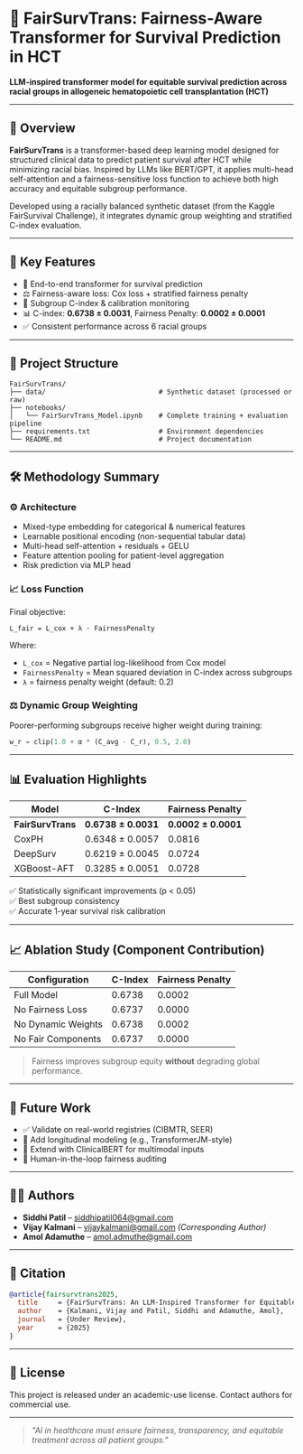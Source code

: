 # 🧬 FairSurvTrans: Fairness-Aware Transformer for Survival Prediction in HCT

**LLM-inspired transformer model for equitable survival prediction across racial groups in allogeneic hematopoietic cell transplantation (HCT)**

---

## 📌 Overview

**FairSurvTrans** is a transformer-based deep learning model designed for structured clinical data to predict patient survival after HCT while minimizing racial bias. Inspired by LLMs like BERT/GPT, it applies multi-head self-attention and a fairness-sensitive loss function to achieve both high accuracy and equitable subgroup performance.

Developed using a racially balanced synthetic dataset (from the Kaggle FairSurvival Challenge), it integrates dynamic group weighting and stratified C-index evaluation.

---

## 🎯 Key Features

- 🔁 End-to-end transformer for survival prediction
- ⚖️ Fairness-aware loss: Cox loss + stratified fairness penalty
- 🧪 Subgroup C-index & calibration monitoring
- 📊 C-index: **0.6738 ± 0.0031**, Fairness Penalty: **0.0002 ± 0.0001**
- ✅ Consistent performance across 6 racial groups

---

## 📂 Project Structure

```
FairSurvTrans/
├── data/                            # Synthetic dataset (processed or raw)
├── notebooks/
│   └── FairSurvTrans_Model.ipynb    # Complete training + evaluation pipeline
├── requirements.txt                 # Environment dependencies
└── README.md                        # Project documentation
```


---

## 🛠️ Methodology Summary

### ⚙️ Architecture

- Mixed-type embedding for categorical & numerical features
- Learnable positional encoding (non-sequential tabular data)
- Multi-head self-attention + residuals + GELU
- Feature attention pooling for patient-level aggregation
- Risk prediction via MLP head

### 📈 Loss Function

Final objective:
```
L_fair = L_cox + λ · FairnessPenalty
```
Where:
- `L_cox` = Negative partial log-likelihood from Cox model  
- `FairnessPenalty` = Mean squared deviation in C-index across subgroups  
- `λ` = fairness penalty weight (default: 0.2)

### ⚖️ Dynamic Group Weighting
Poorer-performing subgroups receive higher weight during training:
```python
w_r = clip(1.0 + α * (C_avg - C_r), 0.5, 2.0)
```

---

## 📊 Evaluation Highlights

| Model           | C-Index         | Fairness Penalty |
|----------------|------------------|------------------|
| **FairSurvTrans** | **0.6738 ± 0.0031** | **0.0002 ± 0.0001** |
| CoxPH           | 0.6348 ± 0.0057 | 0.0816           |
| DeepSurv        | 0.6219 ± 0.0045 | 0.0724           |
| XGBoost-AFT     | 0.3285 ± 0.0051 | 0.0728           |

✅ Statistically significant improvements (p < 0.05)  
✅ Best subgroup consistency  
✅ Accurate 1-year survival risk calibration

---

## 📈 Ablation Study (Component Contribution)

| Configuration         | C-Index     | Fairness Penalty |
|----------------------|-------------|------------------|
| Full Model           | 0.6738      | 0.0002           |
| No Fairness Loss     | 0.6737      | 0.0000           |
| No Dynamic Weights   | 0.6738      | 0.0002           |
| No Fair Components   | 0.6737      | 0.0000           |

> Fairness improves subgroup equity **without** degrading global performance.

---

## 🧠 Future Work

- ✅ Validate on real-world registries (CIBMTR, SEER)
- 🔄 Add longitudinal modeling (e.g., TransformerJM-style)
- 🧬 Extend with ClinicalBERT for multimodal inputs
- 👥 Human-in-the-loop fairness auditing

---

## 👨‍💻 Authors

- **Siddhi Patil** – [siddhipatil064@gmail.com](mailto:siddhipatil064@gmail.com)  
- **Vijay Kalmani** – [vijaykalmani@gmail.com](mailto:vijaykalmani@gmail.com) *(Corresponding Author)*  
- **Amol Adamuthe** – [amol.admuthe@gmail.com](mailto:amol.admuthe@gmail.com)

---

## 📄 Citation

```bibtex
@article{fairsurvtrans2025,
  title     = {FairSurvTrans: An LLM-Inspired Transformer for Equitable Survival Prediction in Hematopoietic Cell Transplantation},
  author    = {Kalmani, Vijay and Patil, Siddhi and Adamuthe, Amol},
  journal   = {Under Review},
  year      = {2025}
}
```

---

## 📜 License

This project is released under an academic-use license. Contact authors for commercial use.

---

> _"AI in healthcare must ensure fairness, transparency, and equitable treatment across all patient groups."_
